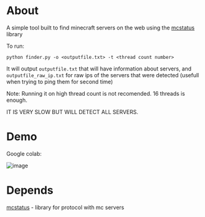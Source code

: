 # About
 A simple tool built to find minecraft servers on the web using the [mcstatus](https://pypi.org/project/mcstatus/) library
 
 To run:
 
  `
  python finder.py -o <outputfile.txt> -t <thread count number>  
  `
  
  It will output `outputfile.txt` that will have information about servers, and `outputfile_raw_ip.txt` for raw ips of the servers that were detected (usefull when trying to ping them for second time)  
  
  Note: Running it on high thread count is not recomended. 16 threads is enough. 
  
  IT IS VERY SLOW BUT WILL DETECT ALL SERVERS.
  
  
 
# Demo
 Google colab:

![image](https://user-images.githubusercontent.com/107749872/204839162-0c145d3e-bfe1-4225-ab02-335a819a1c86.png)
 
# Depends
 [mcstatus](https://pypi.org/project/mcstatus/) - library for protocol with mc servers
